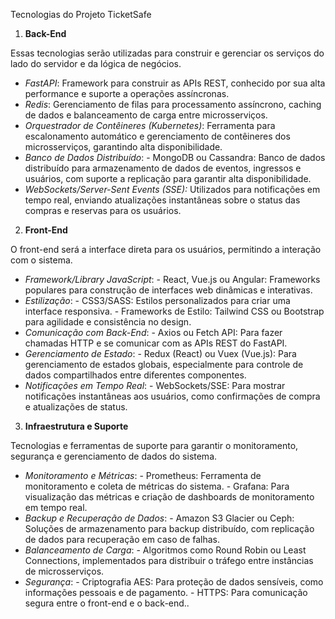 ﻿Tecnologias do Projeto TicketSafe

1. **Back-End**

Essas tecnologias serão utilizadas para construir e gerenciar os serviços do lado do servidor e da lógica de negócios.

- *FastAPI*: Framework para construir as APIs REST, conhecido por sua alta performance e suporte a operações assíncronas.
- *Redis*: Gerenciamento de filas para processamento assíncrono, caching de dados e balanceamento de carga entre microsserviços.
- *Orquestrador de Contêineres (Kubernetes)*: Ferramenta para escalonamento automático e gerenciamento de contêineres dos microsserviços, garantindo alta disponibilidade.
- *Banco de Dados Distribuído*:
		- MongoDB ou Cassandra: Banco de dados distribuído para armazenamento de dados de eventos, ingressos e usuários, com suporte a replicação para garantir alta disponibilidade.
- *WebSockets/Server-Sent Events (SSE):* Utilizados para notificações em tempo real, enviando atualizações instantâneas sobre o status das compras e reservas para os usuários.
2. **Front-End**

O front-end será a interface direta para os usuários, permitindo a interação com o sistema.

- *Framework/Library JavaScript*:
		- React, Vue.js ou Angular: Frameworks populares para construção de interfaces web dinâmicas e interativas.
- *Estilização*:
		- CSS3/SASS: Estilos personalizados para criar uma interface responsiva.
		- Frameworks de Estilo: Tailwind CSS ou Bootstrap para agilidade e consistência no design.
- *Comunicação com Back-End*:
		- Axios ou Fetch API: Para fazer chamadas HTTP e se comunicar com as APIs REST do FastAPI.
- *Gerenciamento de Estado*:
		- Redux (React) ou Vuex (Vue.js): Para gerenciamento de estados globais, especialmente para controle de dados compartilhados entre diferentes componentes.
- *Notificações em Tempo Real*:
		- WebSockets/SSE: Para mostrar notificações instantâneas aos usuários, como confirmações de compra e atualizações de status.
3. **Infraestrutura e Suporte**

Tecnologias e ferramentas de suporte para garantir o monitoramento, segurança e gerenciamento de dados do sistema.

- *Monitoramento e Métricas*:
		- Prometheus: Ferramenta de monitoramento e coleta de métricas do sistema.
		- Grafana: Para visualização das métricas e criação de dashboards de monitoramento em tempo real.
- *Backup e Recuperação de Dados*:
		- Amazon S3 Glacier ou Ceph: Soluções de armazenamento para backup distribuído, com replicação de dados para recuperação em caso de falhas.
- *Balanceamento de Carga*:
		- Algoritmos como Round Robin ou Least Connections, implementados para distribuir o tráfego entre instâncias de microsserviços.
- *Segurança*:
		- Criptografia AES: Para proteção de dados sensíveis, como informações pessoais e de pagamento.
		- HTTPS: Para comunicação segura entre o front-end e o back-end..
